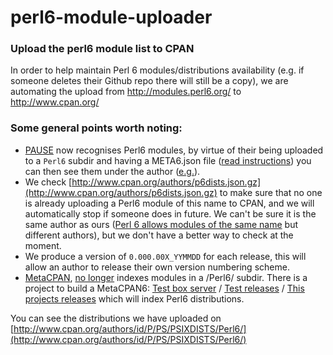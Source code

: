 # perl6-module-uploader

### Upload the perl6 module list to CPAN

In order to help maintain Perl 6 modules/distributions availability
(e.g. if someone deletes their Github repo there will still be a copy), we
are automating the upload from http://modules.perl6.org/ to http://www.cpan.org/

### Some general points worth noting:

- [PAUSE](https://pause.cpan.org/) now recognises Perl6 modules, by virtue of their being uploaded to a `Perl6` subdir and having a META6.json file ([read instructions](https://pause.perl.org/pause/authenquery?ACTION=add_uri)) you can then see them under the author ([e.g.](http://www.cpan.org/authors/id/J/JD/JDV/Perl6/)).
- We check [http://www.cpan.org/authors/p6dists.json.gz](http://www.cpan.org/authors/p6dists.json.gz) to make sure that no one is already uploading a Perl6 module of this name to CPAN, and we will automatically stop if someone does  in future. We can't be sure it is the same author as ours ([Perl 6 allows modules of the same name](http://irclog.perlgeek.de/perl6/2015-12-21#i_11754649) but different authors), but we don't have a better way to check at the moment.
- We produce a version of `0.000.00X_YYMMDD` for each release, this will allow an author to release their own version numbering scheme.
- [MetaCPAN](https://www.metacpan.org), [no longer](https://github.com/CPAN-API/cpan-api/commit/eaaefbf07d202b06ec6e8d9b693d1f24a5235927) indexes modules in a /Perl6/ subdir. There is a project to build a MetaCPAN6: [Test box server](http://hack.p6c.org:5001/) / [Test releases](http://hack.p6c.org:5001/author/JDV/releases) / [This projects releases](http://hack.p6c.org:5001/author/PSIXDISTS/releases) which will index Perl6 distributions.

You can see the distributions we have uploaded on
[http://www.cpan.org/authors/id/P/PS/PSIXDISTS/Perl6/](http://www.cpan.org/authors/id/P/PS/PSIXDISTS/Perl6/)
